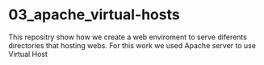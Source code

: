 # 03_apache_virtual-hosts
This repositry show how we create a web enviroment to serve diferents directories that hosting webs. For this work we used Apache server to use Virtual Host 
